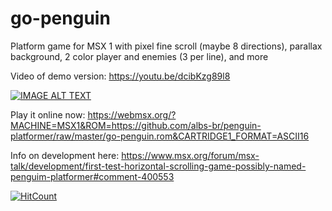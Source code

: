 # go-penguin
Platform game for MSX 1 with pixel fine scroll (maybe 8 directions), parallax background, 2 color player and enemies (3 per line), and more

Video of demo version: https://youtu.be/dcibKzg89l8

[![IMAGE ALT TEXT](http://img.youtube.com/vi/dcibKzg89l8/0.jpg)](http://www.youtube.com/watch?v=dcibKzg89l8 "Go Penguin")

Play it online now:
https://webmsx.org/?MACHINE=MSX1&ROM=https://github.com/albs-br/penguin-platformer/raw/master/go-penguin.rom&CARTRIDGE1_FORMAT=ASCII16

Info on development here:
https://www.msx.org/forum/msx-talk/development/first-test-horizontal-scrolling-game-possibly-named-penguim-platformer#comment-400553

[![HitCount](http://hits.dwyl.com/albs-br/penguin-platformer.svg)](http://hits.dwyl.com/albs-br/penguin-platformer)
